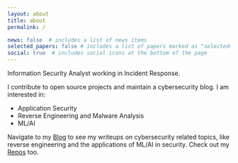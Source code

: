 ```yaml
---
layout: about
title: about
permalink: /

news: false  # includes a list of news items
selected_papers: false # includes a list of papers marked as "selected={true}"
social: true  # includes social icons at the bottom of the page
---
```


Information Security Analyst working in Incident Response.

I contribute to open source projects and maintain a cybersecurity blog. 
I am interested in:
- Application Security
- Reverse Engineering and Malware Analysis
- ML/AI

Navigate to my [Blog](/blog) to see my writeups on cybersecurity related topics, like reverse engineering and the applications of ML/AI in security. Check out my [Repos](/repositories) too.

